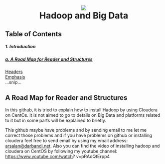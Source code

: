 <h1 align="center">
  <img align="center" src="https://github.com/asikhalaban/Big_Data/blob/master/img/cloud.png?raw=true">
<br>
  Hadoop and Big Data
</h1>

## Table of Contents
##### 1. Introduction
##### [a. A Road Map for Reader and Structures](#headers)  

[Headers](#headers)  
[Emphasis](#emphasis)  
...snip...    
<a name="headers"/>
## A Road Map for Reader and Structures

In this github, it is tried to explain how to install Hadoop by using Cloudera on CentOs. It is not aimed to go to details on Big Data and platforms related to it but in some parts will be explained to briefly. 

This github maybe have problems and by sending email to me let me correct those problems and if you have problems on github or installing cloudera feel free to send email by using my email address: arsalan@darbandi.net. Also you can find the video of installing hadoop and cloudera on CentOS by following my youtube channel: https://www.youtube.com/watch? v=pRAdQtErpp4

